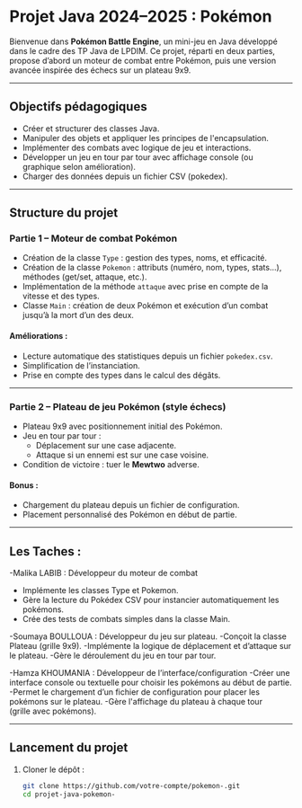 #  Projet Java 2024–2025 : Pokémon 

Bienvenue dans **Pokémon Battle Engine**, un mini-jeu en Java développé dans le cadre des TP Java de LPDIM. Ce projet, réparti en deux parties, propose d’abord un moteur de combat entre Pokémon, puis une version avancée inspirée des échecs sur un plateau 9x9.

---

##  Objectifs pédagogiques

- Créer et structurer des classes Java.
- Manipuler des objets et appliquer les principes de l'encapsulation.
- Implémenter des combats avec logique de jeu et interactions.
- Développer un jeu en tour par tour avec affichage console (ou graphique selon amélioration).
- Charger des données depuis un fichier CSV (pokedex).

---

##  Structure du projet

### Partie 1 – Moteur de combat Pokémon
- Création de la classe `Type` : gestion des types, noms, et efficacité.
- Création de la classe `Pokemon` : attributs (numéro, nom, types, stats...), méthodes (get/set, attaque, etc.).
- Implémentation de la méthode `attaque` avec prise en compte de la vitesse et des types.
- Classe `Main` : création de deux Pokémon et exécution d’un combat jusqu’à la mort d’un des deux.

####  Améliorations :
- Lecture automatique des statistiques depuis un fichier `pokedex.csv`.
- Simplification de l’instanciation.
- Prise en compte des types dans le calcul des dégâts.

---

### Partie 2 – Plateau de jeu Pokémon (style échecs)
- Plateau 9x9 avec positionnement initial des Pokémon.
- Jeu en tour par tour :
  - Déplacement sur une case adjacente.
  - Attaque si un ennemi est sur une case voisine.
- Condition de victoire : tuer le **Mewtwo** adverse.

####  Bonus :
- Chargement du plateau depuis un fichier de configuration.
- Placement personnalisé des Pokémon en début de partie.

---

##  Les Taches : 
-Malika LABIB : Développeur du moteur de combat
  - Implémente les classes Type et Pokemon.
  - Gère la lecture du Pokédex CSV pour instancier automatiquement les pokémons.
  - Crée des tests de combats simples dans la classe Main.
    
-Soumaya BOULLOUA : Développeur du jeu sur plateau.
  -Conçoit la classe Plateau (grille 9x9).
  -Implémente la logique de déplacement et d’attaque sur le plateau.
  -Gère le déroulement du jeu en tour par tour.

-Hamza KHOUMANIA : Développeur de l’interface/configuration
  -Créer une interface console ou textuelle pour choisir les pokémons au début de partie.
  -Permet le chargement d’un fichier de configuration pour placer les pokémons sur le plateau.
  -Gère l'affichage du plateau à chaque tour (grille avec pokémons).
  
---

##  Lancement du projet

1. Cloner le dépôt :
   ```bash
   git clone https://github.com/votre-compte/pokemon-.git
   cd projet-java-pokemon-

